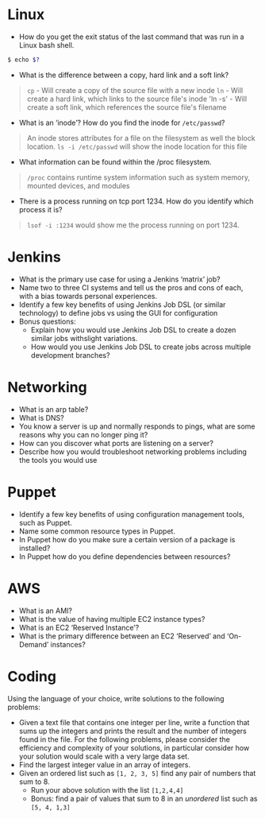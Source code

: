 # Linux
- How do you get the exit status of the last command that was run in a Linux bash shell.
```bash
$ echo $?
```
- What is the difference between a copy, hard link and a soft link?
> `cp` - Will create a copy of the source file with a new inode
> `ln` - Will create a hard link, which links to the source file's inode
> 'ln -s' - Will create a soft link, which references the source file's filename

- What is an ‘inode’? How do you find the inode for `/etc/passwd`?
> An inode stores attributes for a file on the filesystem as well the block location.
> `ls -i /etc/passwd` will show the inode location for this file

- What information can be found within the /proc filesystem.
> `/proc` contains runtime system information such as system memory, mounted devices, and modules

- There is a process running on tcp port 1234. How do you identify which process it is?
> `lsof -i :1234` would show me the process running on port 1234.


# Jenkins
- What is the primary use case for using a Jenkins ‘matrix’ job?
- Name two to three CI systems and tell us the pros and cons of each, with a bias towards personal experiences.
- Identify a few key benefits of using Jenkins Job DSL (or similar technology) to define jobs vs using the GUI for configuration
- Bonus questions:
  - Explain how you would use Jenkins Job DSL to create a dozen similar jobs withslight variations.
  - How would you use Jenkins Job DSL to create jobs across multiple development branches?


# Networking
- What is an arp table?
- What is DNS?
- You know a server is up and normally responds to pings, what are some reasons why you can no longer ping it?
- How can you discover what ports are listening on a server?
- Describe how you would troubleshoot networking problems including the tools you would use


# Puppet
- Identify a few key benefits of using configuration management tools, such as Puppet.
- Name some common resource types in Puppet.
- In Puppet how do you make sure a certain version of a package is installed?
- In Puppet how do you define dependencies between resources?


# AWS
- What is an AMI?
- What is the value of having multiple EC2 instance types?
- What is an EC2 ‘Reserved Instance’?
- What is the primary difference between an EC2 ‘Reserved’ and ‘On-Demand’ instances?


# Coding
Using the language of your choice, write solutions to the following problems:
- Given a text file that contains one integer per line, write a function that sums up the integers and prints the result and the number of integers found in the file. For the following problems, please consider the efficiency and complexity of your solutions, in particular consider how your solution would scale with a very large data set.
- Find the largest integer value in an array of integers.
- Given an ordered list such as `[1, 2, 3, 5]` find any pair of numbers that sum to 8.
  - Run your above solution with the list `[1,2,4,4]`
  - Bonus: find a pair of values that sum to 8 in an *unordered* list such as `[5, 4, 1,3]`
